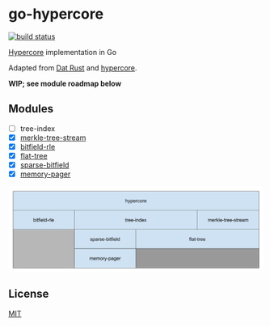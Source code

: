 # go-hypercore

[![build status][1]][2]

[Hypercore](https://hypercore-protocol.org/) implementation in Go

Adapted from [Dat Rust](https://github.com/datrs/hypercore) and [hypercore](https://github.com/hypercore-protocol/hypercore). 


**WIP; see module roadmap below**

## Modules

- [ ] tree-index
- [x] [merkle-tree-stream](https://github.com/kiambogo/go-hypercore/blob/main/merkle/stream.go)
- [x] [bitfield-rle](https://github.com/kiambogo/go-hypercore/blob/main/bitfield/rle.go)
- [x] [flat-tree](https://github.com/kiambogo/go-hypercore/blob/main/flattree/tree.go)
- [x] [sparse-bitfield](https://github.com/kiambogo/go-hypercore/blob/main/bitfield/bitfield.go)
- [x] [memory-pager](https://github.com/kiambogo/go-hypercore/blob/main/mempager/pager.go)

<img src="docs/imgs/modules.png" width="800">

## License
[MIT](./LICENSE)

[1]: https://github.com/kiambogo/go-hypercore/actions/workflows/test.yml/badge.svg
[2]: https://github.com/kiambogo/go-hypercore/actions/workflows/test.yml
